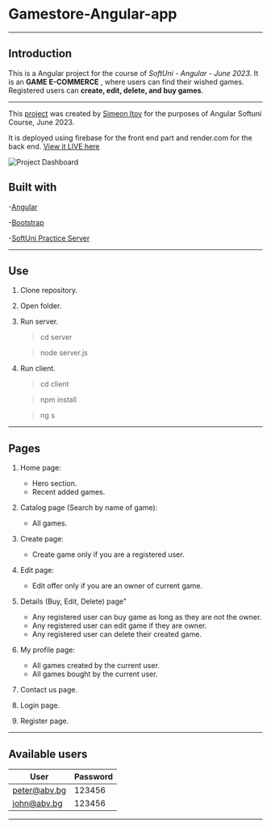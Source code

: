 # Gamestore-Angular-app

---

## Introduction

This is a Angular project for the course of _SoftUni - Angular - June 2023_. It is an **GAME E-COMMERCE** , where users can find their wished games. Registered users can **create, edit, delete, and buy games**.

---


This [project](https://github.com/s-itov/Gamestore-Angular-app.git) was created by [Simeon Itov](https://github.com/s-itov) for the purposes of Angular Softuni Course, June 2023.

It is deployed using firebase for the front end part and render.com for the back end. [View it LIVE here](https://gamestoreolx-73a85.web.app/)

![Project Dashboard](https://i.ibb.co/3sbfYQk/Screenshot-2023-08-09-114441.png)


## Built with

-[Angular](https://angular.io/)

-[Bootstrap](https://getbootstrap.com/)

-[SoftUni Practice Server](https://github.com/softuni-practice-server/softuni-practice-server)

---

## Use

1. Clone repository.
2. Open folder.
3. Run server.

    > cd server

    > node server.js

4. Run client.

    > cd client

    > npm install

    > ng s 

---

## Pages

1. Home page:

    - Hero section.
    - Recent added games.

2. Catalog page (Search by name of game):

    - All games.

3. Create page:

    - Create game only if you are a registered user.

4. Edit page:

    - Edit offer only if you are an owner of current game.

5. Details (Buy, Edit, Delete) page"

    - Any registered user can buy game as long as they are not the owner.
    - Any registered user can edit game if they are owner.
    - Any registered user can delete their created game.

6. My profile page:

    - All games created by the current user.
    - All games bought by the current user.

7. Contact us page.
8. Login page.
9. Register page.

---

## Available users

| User         | Password |
| ------------ | -------- |
| peter@abv.bg | 123456   |
| john@abv.bg  | 123456   |

---
